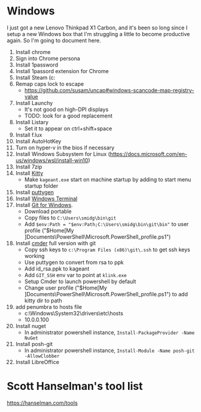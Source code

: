# Windows

I just got a new Lenovo Thinkpad X1 Carbon, and it's been so long since I setup a new Windows box that I'm struggling a little to become productive again. So I'm going to document here.

1. Install chrome
1. Sign into Chrome persona
1. Install 1password
1. Install 1passord extension for Chrome
1. Install Steam (c:
1. Remap caps lock to escape
   - https://github.com/susam/uncap#windows-scancode-map-registry-value
1. Install Launchy
   - It's not good on high-DPI displays
   - TODO: look for a good replacement
1. Install Listary
   - Set it to appear on ctrl+shift+space
1. Install f.lux
1. Install AutoHotKey
1. Turn on hyper-v in the bios if necessary
1. Install Windows Subsystem for Linux (https://docs.microsoft.com/en-us/windows/wsl/install-win10)
1. Install 7zip
1. Install [Kitty](http://www.9bis.net/kitty/)
   - Make `kageant.exe` start on machine startup by adding to start menu startup folder
1. Install [puttygen](https://www.chiark.greenend.org.uk/~sgtatham/putty/latest.html)
1. Install [Windows Terminal](https://www.microsoft.com/en-us/p/windows-terminal/9n0dx20hk701)
1. Install [Git for Windows](https://git-scm.com/download/win).
   - Download portable
   - Copy files to `C:\Users\smidg\bin\git`
   - Add `$env:Path = "$env:Path;C:\Users\smidg\bin\git\bin"` to user profile ("$Home\[My ]Documents\PowerShell\Microsoft.PowerShell_profile.ps1")
1. Install [cmder](http://cmder.net/http://cmder.net/) full version with git
   - Copy ssh keys to `c:\Program Files (x86)\git\.ssh` to get ssh keys working
   - Use puttygen to convert from rsa to ppk
   - Add id_rsa.ppk to kageant
   - Add `GIT_SSH` env var to point at `klink.exe`
   - Setup Cmder to launch powershell by default
   - Change user profile ("$Home\[My ]Documents\PowerShell\Microsoft.PowerShell_profile.ps1") to add kitty dir to path
1. add penumbra to hosts file
   - c:\Windows\System32\drivers\etc\hosts
   - 10.0.0.100
1. Install nuget
   - In administrator powershell instance, `Install-PackageProvider -Name NuGet`
1. Install posh-git
   - In administrator powershell instance, `Install-Module -Name posh-git -AllowClobber`
1. Install LibreOffice

# Scott Hanselman's tool list
https://hanselman.com/tools


